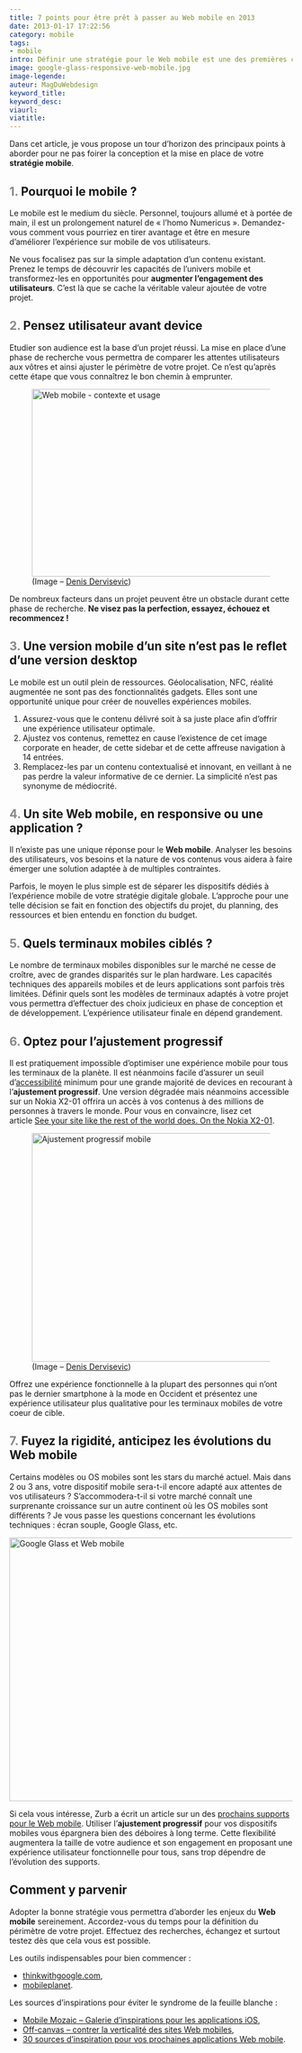 ```yaml
---
title: 7 points pour être prêt à passer au Web mobile en 2013
date: 2013-01-17 17:22:56
category: mobile
tags:
- mobile
intro: Définir une stratégie pour le Web mobile est une des premières choses à faire en 2013. Cela requiert une planification méticuleuse, une connaissance des technologies disponibles et le plus important, une compréhension des attentes de vos utilisateurs sur les terminaux mobiles.
image: google-glass-responsive-web-mobile.jpg
image-legende:
auteur: MagDuWebdesign
keyword_title:
keyword_desc:
viaurl:
viatitle:
---
```


<p>Dans cet article, je vous propose un tour d’horizon des principaux points à aborder pour ne pas foirer la conception et la mise en place de votre <strong>stratégie mobile</strong>.</p>
<h2><span style="color: #888888;">1.</span> Pourquoi le mobile ?</h2>
<p>Le mobile est le medium du siècle. Personnel, toujours allumé et à portée de main, il est un prolongement naturel de «&nbsp;l’homo Numericus&nbsp;». Demandez-vous comment vous pourriez en&nbsp;tirer avantage et&nbsp;être en mesure d’améliorer l’expérience sur mobile de vos utilisateurs.</p>
<p>Ne vous focalisez pas sur la simple adaptation d’un contenu existant. Prenez le temps de découvrir les capacités de l’univers mobile et transformez-les en opportunités pour <strong>augmenter l’engagement des utilisateurs</strong>. C’est là que se cache la véritable valeur ajoutée de votre projet.</p>
<h2><span style="color: #888888;">2.</span> Pensez utilisateur avant device</h2>
<p>Etudier son audience est la base d’un projet réussi. La mise en place d’une phase de recherche vous permettra de comparer les attentes utilisateurs aux&nbsp;vôtres&nbsp;et ainsi ajuster le périmètre de votre projet. Ce n’est qu’après cette étape que vous connaîtrez le bon chemin à emprunter.</p>
<figure>
  <img class="left" src="https://s3-eu-west-1.amazonaws.com/mdw-img/large/web-mobile-contexte-usage.jpg" alt="Web mobile - contexte et usage" width="500" height="333">
  <figcaption>(Image – <a title="Denis Dervisevic" href="http://www.flickr.com/photos/denisdervisevic/4568726847/in/photostream" target="_blank">Denis Dervisevic</a>)</figcaption>
</figure>
<p>De nombreux facteurs dans un projet peuvent être un obstacle durant cette phase de recherche. <strong>Ne visez pas la perfection, essayez, échouez et recommencez !&nbsp;</strong></p>
<h2><span style="color: #888888;">3.</span> Une version mobile d’un site n’est pas le reflet d’une version desktop</h2>
<p>Le mobile est un outil plein de ressources. Géolocalisation, NFC, réalité augmentée ne sont pas des fonctionnalités gadgets. Elles sont une opportunité unique pour créer de nouvelles expériences mobiles.</p>
<ol>
<li>Assurez-vous que le contenu délivré soit à sa juste place afin d’offrir une expérience utilisateur optimale.</li>
<li>Ajustez vos contenus, remettez en cause l’existence de cet image corporate en header, de cette sidebar et de cette affreuse navigation à 14 entrées.</li>
<li>Remplacez-les par un contenu contextualisé et innovant, en veillant à ne pas perdre la valeur informative de ce dernier. La simplicité n’est pas synonyme de médiocrité.</li>
</ol>
<h2><span style="color: #888888;">4.</span> Un site Web mobile, en responsive ou une application ?</h2>
<p>Il n’existe pas une unique réponse pour le <strong>Web mobile</strong>. Analyser les besoins des utilisateurs, vos besoins et la nature de vos contenus vous aidera à faire émerger une solution adaptée à de multiples contraintes.</p>
<p>Parfois, le moyen le plus simple est de séparer les dispositifs dédiés à l’expérience mobile de votre stratégie digitale globale. L’approche pour une telle décision se fait en fonction des objectifs du projet, du planning, des ressources et bien entendu en fonction du budget.</p>
<h2><span style="color: #888888;">5.</span> Quels terminaux mobiles ciblés ?</h2>
<p>Le nombre de terminaux mobiles disponibles sur le marché ne cesse de croître, avec de grandes disparités sur le plan hardware. Les capacités techniques des appareils mobiles et de leurs applications sont parfois très limitées.&nbsp;Définir quels sont les modèles de terminaux adaptés à votre projet vous permettra d’effectuer des choix judicieux en phase de conception et de développement. L’expérience utilisateur finale en dépend grandement.</p>
<h2><span style="color: #888888;">6.</span> Optez pour l’ajustement progressif</h2>
<p>Il est pratiquement impossible d’optimiser une expérience mobile pour tous les terminaux de la planète. Il est néanmoins facile d’assurer un seuil d’<a title="40 points à checker pour atteindre le nirvāṇa de l’accessibilité Web" href="http://magazineduwebdesign.com/accessibilite-web-ckecklist">accessibilité</a> minimum pour une grande majorité de devices en recourant à l’<strong>ajustement progressif</strong>. Une version dégradée mais néanmoins accessible sur un Nokia X2-01 offrira un accès à vos contenus à des millions de personnes à travers le monde. Pour vous en convaincre, lisez cet article&nbsp;<a title="See your site like the rest of the world does. On the Nokia X2-01 " href="http://generatedcontent.org/post/31441135779/mobileweb-row" target="_blank">See your site like the rest of the world does. On the Nokia X2-01</a>.</p>
<figure>
  <img class="left" src="https://s3-eu-west-1.amazonaws.com/mdw-img/large/tumblr_ma9mnfEKBF1qmllqg.jpg" alt="Ajustement progressif mobile" width="434" height="406">
  <figcaption>(Image – <a title="Denis Dervisevic" href="http://www.flickr.com/photos/denisdervisevic/4568726847/in/photostream" target="_blank">Denis Dervisevic</a>)</figcaption>
</figure>
<p>Offrez une expérience fonctionnelle à la plupart des personnes qui n’ont pas le dernier smartphone à la mode en Occident et présentez une expérience utilisateur plus qualitative pour les terminaux mobiles de votre coeur de cible.</p>
<h2><span style="color: #888888;">7.</span> Fuyez la rigidité, anticipez les évolutions du Web mobile</h2>
<p>Certains modèles ou OS mobiles sont les stars du marché actuel. Mais dans 2 ou 3 ans, votre dispositif mobile sera-t-il encore adapté aux attentes de vos utilisateurs ?&nbsp;S’accommodera-t-il si votre marché connaît une surprenante croissance sur un autre continent où les OS mobiles sont différents ? Je vous passe les questions concernant les évolutions techniques : écran souple, Google Glass, etc.</p>
<p><img class="alignnone size-full wp-image-2911" title="Google Glass et Web mobile" src="https://s3-eu-west-1.amazonaws.com/mdw-img/large/google-glass-responsive-web-mobile.jpg" alt="Google Glass et Web mobile" width="552" height="468"></p>
<p>Si cela vous intéresse, Zurb a écrit un article sur un des&nbsp;<a title="Google Glasses: You've Got Responsive Design in Your Eye" href="http://www.zurb.com/article/1141/google-glasses-you-ve-got-responsive-desi" target="_blank">prochains supports pour le Web mobile</a>. Utiliser l’<strong>ajustement progressif</strong>&nbsp;pour vos dispositifs mobiles vous épargnera bien des&nbsp;déboires&nbsp;à long terme. Cette flexibilité augmentera la taille de votre audience et son engagement en proposant une expérience utilisateur fonctionnelle pour tous, sans trop dépendre de l’évolution des supports.</p>
<h2>Comment y parvenir</h2>
<p>Adopter la bonne stratégie vous permettra d’aborder les enjeux du <strong>Web mobile</strong> sereinement. Accordez-vous du temps pour la définition du périmètre de votre projet. Effectuez des recherches, échangez et surtout testez dès que cela vous est possible.</p>
<p>Les outils indispensables pour bien commencer :</p>
<ul>
<li><a href="http://www.thinkwithgoogle.com/insights/search/?q=mobile#/insights/search/?q=mobile" target="_blank">thinkwithgoogle.com</a>,</li>
<li><a href="http://www.thinkwithgoogle.com/mobileplanet/fr/" target="_blank">mobileplanet</a>.</li>
</ul>
<p>Les sources d’inspirations pour éviter le syndrome de la feuille blanche :</p>
<ul>
<li><a title="Mobile Mozaic – Galerie d’inspirations pour les applications iOS" href="http://magazineduwebdesign.com/galerie-inspiration-ui-applications-ios">Mobile Mozaic – Galerie d’inspirations pour les applications iOS</a>,</li>
<li><a title="Off-canvas – contrer la verticalité des sites Web mobiles" href="http://magazineduwebdesign.com/off-canvas-navigation-contenu-site-mobile">Off-canvas – contrer la verticalité des sites Web mobiles</a>,</li>
<li><a title="30 sources d’inspiration pour vos prochaines applications Web mobile" href="http://magazineduwebdesign.com/30-sources-dinspiration-pour-vos-prochaines-applications-web-mobiles">30 sources d’inspiration pour vos prochaines applications Web mobile</a>.</li>
</ul>
